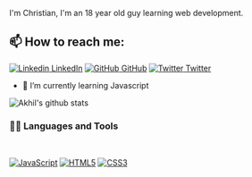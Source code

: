 I'm Christian, I'm an 18 year old guy learning web development.
## 📫 How to reach me: 
[![Linkedin](https://i.stack.imgur.com/gVE0j.png) LinkedIn](www.linkedin.com/in/every2nsi) [![GitHub](https://i.stack.imgur.com/tskMh.png) GitHub](https://github.com/Every2) [![Twitter](http://i.imgur.com/wWzX9uB.png) Twitter](https://twitter.com/Everychris2) 





- 🌱 I’m currently learning Javascript



![Akhil's github stats](https://github-readme-stats.vercel.app/api?username=Every2&show_icons=true&theme=dark)

### 👨‍💻 Languages and Tools

<br />

[![JavaScript](https://img.shields.io/badge/-JavaScript-black?style=flat&logo=javascript&link=https://developer.mozilla.org/en-US/docs/Web/JavaScript)](https://developer.mozilla.org/en-US/docs/Web/JavaScript) 
[![HTML5](https://img.shields.io/badge/-HTML5-E34F26?style=flat&logo=html5&logoColor=white&link=https://developer.mozilla.org/en-US/docs/Web/HTML)](https://developer.mozilla.org/en-US/docs/Web/HTML) 
[![CSS3](https://img.shields.io/badge/-CSS3-1572B6?style=flat&logo=css3&link=https://developer.mozilla.org/en-US/docs/Web/CSS)](https://developer.mozilla.org/en-US/docs/Web/CSS) 

